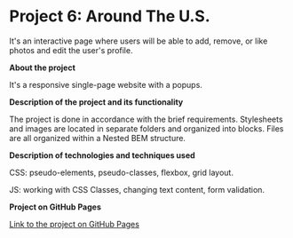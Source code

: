 # Project 6: Around The U.S.
It's an interactive page where users will be able to add, remove, or like photos and edit the user's profile.


**About the project**

It's a responsive single-page website with a popups.

**Description of the project and its functionality**

The project is done in accordance with the brief requirements. 
Stylesheets and images are located in separate folders and organized into blocks. Files are all organized within a Nested BEM structure. 

**Description of technologies and techniques used**

CSS: pseudo-elements, pseudo-classes, flexbox, grid layout. 

JS: working with CSS Classes, changing text content, form validation.

**Project on GitHub Pages**

[Link to the project on GitHub Pages](https://tetiana-zagoruiko.github.io/web_project_4/)


